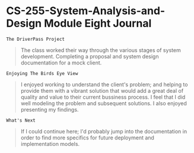 # CS-255-System-Analysis-and-Design Module Eight Journal


    The DriverPass Project

> The class worked their way through the various stages of system development. Completing a proposal and system design documentation for a mock client.


    Enjoying The Birds Eye View

> I enjoyed working to understand the client's problem; and helping to provide them with a vibrant solution that would add a great deal of quality and value to their current bussiness process. I feel that I did well modeling the problem and subsequent solutions. I also enjoyed presenting my findings.


    What's Next

> If I could continue here; I'd probably jump into the documentation in order to find more specifics for future deployment and implementation models.

